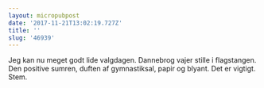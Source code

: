 ```yaml
---
layout: micropubpost
date: '2017-11-21T13:02:19.727Z'
title: ''
slug: '46939'
---
```

Jeg kan nu meget godt lide valgdagen. Dannebrog vajer stille i flagstangen. Den positive sumren, duften af gymnastiksal, papir og blyant. Det er vigtigt. Stem.
